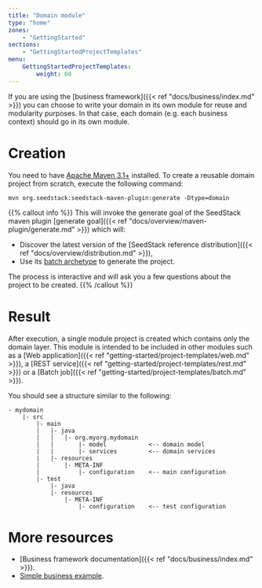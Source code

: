 ```yaml
---
title: "Domain module"
type: "home"
zones:
    - "GettingStarted"
sections:
    - "GettingStartedProjectTemplates"
menu:
    GettingStartedProjectTemplates:
        weight: 60
---
```


If you are using the [business framework]({{< ref "docs/business/index.md" >}}) you can choose to write your domain in its own module for 
reuse and modularity purposes. In that case, each domain (e.g. each business context) should go in its own module.<!--more-->

# Creation

You need to have [Apache Maven 3.1+](https://maven.apache.org/) installed. 
To create a reusable domain project from scratch, execute the following command:

```plain
mvn org.seedstack:seedstack-maven-plugin:generate -Dtype=domain
```

{{% callout info %}}
This will invoke the generate goal of the SeedStack maven plugin [generate goal]({{< ref "docs/overview/maven-plugin/generate.md" >}}) which will:

* Discover the latest version of the [SeedStack reference distribution]({{< ref "docs/overview/distribution.md" >}}),
* Use its [batch archetype](http://search.maven.org/#search%7Cga%7C1%7Cg%3A%22org.seedstack%22%20a%3A%22domain-archetype%22) to generate the project.

The process is interactive and will ask you a few questions about the project to be created.
{{% /callout %}}

# Result

After execution, a single module project is created which contains only the domain layer. This module is intended to be
included in other modules such as a [Web application]({{< ref "getting-started/project-templates/web.md" >}}), 
a [REST service]({{< ref "getting-started/project-templates/rest.md" >}}) or a [Batch job]({{< ref "getting-started/project-templates/batch.md" >}}).

You should see a structure similar to the following:

```plain
- mydomain
    |- src
        |- main
        |   |- java
        |   |   |- org.myorg.mydomain
        |   |       |- model            <-- domain model
        |   |       |- services         <-- domain services
        |   |- resources
        |       |- META-INF
        |           |- configuration    <-- main configuration
        |- test
            |- java
            |- resources
                |- META-INF
                    |- configuration    <-- test configuration
```

# More resources

* [Business framework documentation]({{< ref "docs/business/index.md" >}}).
* [Simple business example](https://github.com/seedstack/samples/tree/master/business).
